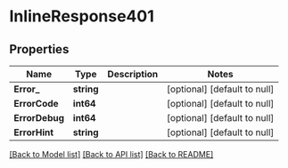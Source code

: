 # InlineResponse401

## Properties
Name | Type | Description | Notes
------------ | ------------- | ------------- | -------------
**Error_** | **string** |  | [optional] [default to null]
**ErrorCode** | **int64** |  | [optional] [default to null]
**ErrorDebug** | **int64** |  | [optional] [default to null]
**ErrorHint** | **string** |  | [optional] [default to null]

[[Back to Model list]](../README.md#documentation-for-models) [[Back to API list]](../README.md#documentation-for-api-endpoints) [[Back to README]](../README.md)


